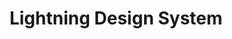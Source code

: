 ---
codehost: https://github.com/salesforce-ux/design-system
dribbble: https://dribbble.com/salesforce
logohandle: lightningdesignsystem
sort: lightningdesignsystem
title: Lightning Design System
twitter: https://x.com/salesforceux
website: https://www.lightningdesignsystem.com/
---
